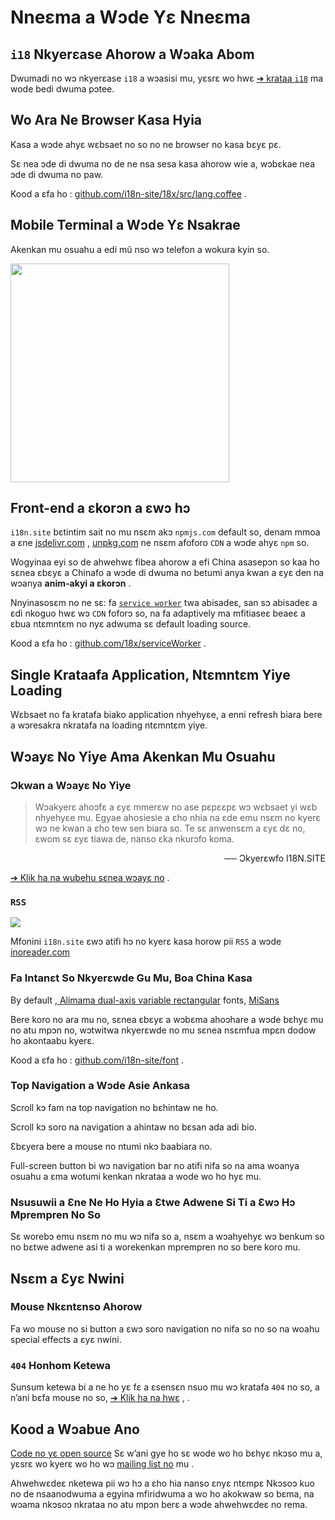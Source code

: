 # Nneɛma a Wɔde Yɛ Nneɛma

## `i18` Nkyerɛase Ahorow a Wɔaka Abom

Dwumadi no wɔ nkyerɛase `i18` a wɔasisi mu, yɛsrɛ wo hwɛ [➔ krataa `i18`](/i18) ma wode bedi dwuma pɔtee.

## Wo Ara Ne Browser Kasa Hyia

Kasa a wɔde ahyɛ wɛbsaet no so no ne browser no kasa bɛyɛ pɛ.

Sɛ nea ɔde di dwuma no de ne nsa sesa kasa ahorow wie a, wɔbɛkae nea ɔde di dwuma no paw.

Kood a ɛfa ho : [github.com/i18n-site/18x/src/lang.coffee](https://github.com/i18n-site/18x/blob/main/src/lang.coffee) .

## Mobile Terminal a Wɔde Yɛ Nsakrae

Akenkan mu osuahu a edi mũ nso wɔ telefon a wokura kyin so.

<img src="//p.3ti.site/1721379497.avif" width="350px">

## <a rel=id href="#ha" id="ha"></a> Front-end a ɛkorɔn a ɛwɔ hɔ

`i18n.site` bɛtintim sait no mu nsɛm akɔ `npmjs.com` default so, denam mmoa a ɛne [jsdelivr.com](//jsdelivr.com) , [unpkg.com](//unpkg.com) ne nsɛm afoforo `CDN` a wɔde ahyɛ `npm` so.

Wogyinaa eyi so de ahwehwɛ fibea ahorow a efi China asasepɔn so kaa ho sɛnea ɛbɛyɛ a Chinafo a wɔde di dwuma no betumi anya kwan a ɛyɛ den na wɔanya **anim-akyi a ɛkorɔn** .

Nnyinasosɛm no ne sɛ: fa [`service worker`](https://developer.mozilla.org/docs/Web/API/Service_Worker_API) twa abisadeɛ, san sɔ abisadeɛ a ɛdi nkoguo hwɛ wɔ `CDN` foforɔ so, na fa adaptively ma mfitiaseɛ beaeɛ a ɛbua ntɛmntɛm no nyɛ adwuma sɛ default loading source.

Kood a ɛfa ho : [github.com/18x/serviceWorker](https://github.com/i18n-site/18x/tree/main/serviceWorker) .

## Single Krataafa Application, Ntɛmntɛm Yiye Loading

Wɛbsaet no fa kratafa biako application nhyehyɛe, a enni refresh biara bere a wɔresakra nkratafa na loading ntɛmntɛm yiye.

## Wɔayɛ No Yiye Ama Akenkan Mu Osuahu

### Ɔkwan a Wɔayɛ No Yiye

> Wɔakyerɛ ahoɔfɛ a ɛyɛ mmerɛw no ase pɛpɛɛpɛ wɔ wɛbsaet yi wɛb nhyehyɛe mu.
> Egyae ahosiesie a ɛho nhia na ɛde emu nsɛm no kyerɛ wɔ ne kwan a ɛho tew sen biara so.
> Te sɛ anwensɛm a ɛyɛ dɛ no, ɛwom sɛ ɛyɛ tiawa de, nanso ɛka nkurɔfo koma.

<p style="text-align:right">── Ɔkyerɛwfo I18N.SITE</p>

[➔ Klik ha na wubehu sɛnea wɔayɛ no](/i18n.site/md/styl) .

### `RSS`

![](//p.3ti.site/1725541085.avif)

Mfonini `i18n.site` ɛwɔ atifi hɔ no kyerɛ kasa horow pii `RSS` a wɔde [inoreader.com](//inoreader.com)

### Fa Intanɛt So Nkyerɛwde Gu Mu, Boa China Kasa

By default [, Alimama dual-axis variable rectangular](https://www.iconfont.cn/fonts/detail?cnid=pOvFIr086ADR) fonts, [MiSans](https://hyperos.mi.com/font/zh/download/)

Bere koro no ara mu no, sɛnea ɛbɛyɛ a wɔbɛma ahoɔhare a wɔde bɛhyɛ mu no atu mpɔn no, wɔtwitwa nkyerɛwde no mu sɛnea nsɛmfua mpɛn dodow ho akontaabu kyerɛ.

Kood a ɛfa ho : [github.com/i18n-site/font](https://github.com/i18n-site/font) .

### Top Navigation a Wɔde Asie Ankasa

Scroll kɔ fam na top navigation no bɛhintaw ne ho.

Scroll kɔ soro na navigation a ahintaw no bɛsan ada adi bio.

Ɛbɛyera bere a mouse no ntumi nkɔ baabiara no.

Full-screen button bi wɔ navigation bar no atifi nifa so na ama woanya osuahu a ɛma wotumi kenkan nkrataa a wode wo ho hyɛ mu.

### Nsusuwii a Ɛne Ne Ho Hyia a Ɛtwe Adwene Si Ti a Ɛwɔ Hɔ Mprempren No So

Sɛ worebɔ emu nsɛm no mu wɔ nifa so a, nsɛm a wɔahyehyɛ wɔ benkum so no bɛtwe adwene asi ti a worekenkan mprempren no so bere koro mu.

## Nsɛm a Ɛyɛ Nwini

### Mouse Nkɛntɛnso Ahorow

Fa wo mouse no si button a ɛwɔ soro navigation no nifa so no so na woahu special effects a ɛyɛ nwini.

### `404` Honhom Ketewa

Sunsum ketewa bi a ne ho yɛ fɛ a ɛsensɛn nsuo mu wɔ kratafa `404` no so, a n’ani bɛfa mouse no so, [➔ Klik ha na hwɛ](/404) , .

## Kood a Wɔabue Ano

[Code no yɛ open source](/i18n.site/c/src) Sɛ w’ani gye ho sɛ wode wo ho bɛhyɛ nkɔso mu a, yɛsrɛ wo kyerɛ wo ho wɔ [mailing list no](//groups.google.com/u/2/g/i18n-site) mu .

Ahwehwɛdeɛ nketewa pii wɔ hɔ a ɛho hia nanso ɛnyɛ ntɛmpɛ Nkɔsoɔ kuo no de nsaanodwuma a egyina mfiridwuma a wo ho akokwaw so bɛma, na wɔama nkɔsoɔ nkrataa no atu mpɔn berɛ a wɔde ahwehwɛdeɛ no rema.